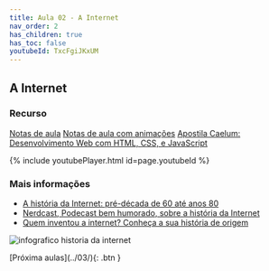 ```yaml
---
title: Aula 02 - A Internet
nav_order: 2
has_children: true
has_toc: false
youtubeId: TxcFgiJKxUM
---
```


## A Internet

### Recurso

<span class="fs-3">
  <a href="{{site.baseurl}}/assets/downloads/02-A-Internet.pdf" class="btn" target="_blank">Notas de aula</a>
  <a href="https://www.icloud.com/keynote/0l3LfrsaqObYiuelxLg7M5JXQ#02-A-Internet" class="btn" target="_blank">Notas de aula com animações</a>
  <a href="https://www.caelum.com.br/apostila-html-css-javascript/" class="btn" target="_blank">Apostila Caelum: Desenvolvimento Web com HTML, CSS, e JavaScript</a>
</span>

{% include youtubePlayer.html id=page.youtubeId %}

### Mais informações

<ul>
  <li><a href="https://www.tecmundo.com.br/infografico/9847-a-historia-da-internet-pre-decada-de-60-ate-anos-80-infografico-.htm" target="_blank">A história da Internet: pré-década de 60 até anos 80</a></li>
  <li><a href="https://jovemnerd.com.br/nerdcast/nerdcast-195-quem-fez-a-internet/" target="_blank">Nerdcast, Podecast bem humorado, sobre a história da Internet</a></li>
  <li><a href="https://www.tecmundo.com.br/mercado/129569-historia-origem-da-internet-video.htm"  target="_blank">Quem inventou a internet? Conheça a sua história de origem</a></li>
</ul>

![infografico historia da internet](https://tm.ibxk.com.br//materias/9847/infografico-tecmundo-9847.jpg?v=921)


<span class="fs-3 float-right">
[Próxima aulas](../03/){: .btn }
</span>

